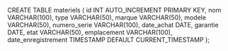 CREATE TABLE materiels (
    id INT AUTO_INCREMENT PRIMARY KEY,
    nom VARCHAR(100),
    type VARCHAR(50),
    marque VARCHAR(50),
    modele VARCHAR(50),
    numero_serie VARCHAR(100),
    date_achat DATE,
    garantie DATE,
    etat VARCHAR(50),
    emplacement VARCHAR(100),
    date_enregistrement TIMESTAMP DEFAULT CURRENT_TIMESTAMP
);
